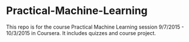 # Practical-Machine-Learning

This repo is for the course Practical Machine Learning session 9/7/2015 - 10/3/2015 in Coursera. It includes quizzes and course project. 
